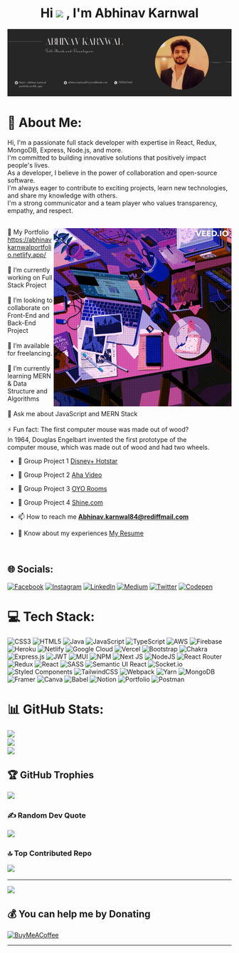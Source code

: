 <h1 align="center">Hi <img src="https://media.giphy.com/media/hvRJCLFzcasrR4ia7z/giphy.gif" width="35"> , I'm Abhinav Karnwal</h1>

<img  src="https://github.com/Abhikarnwal/Abhikarnwal/blob/main/Black%20and%20White%20Creative%20Profile%20Information%20LinkedIn%20Article%20Cover%20Image.jpg"   />
  
  
# 💫 About Me: 
 Hi,  I'm a passionate full stack developer with expertise in  React, Redux, MongoDB, Express, Node.js, and more.<br> I'm committed to building innovative solutions that positively impact people's lives. <br> As a developer, I believe in the power of collaboration and open-source software. <br> I'm always eager to contribute to exciting projects, learn new technologies, and share my knowledge with others. <br> I'm a strong communicator and a team player who values transparency, empathy, and respect.<br><br>
 
  <img align="right" src="https://github.com/Abhikarnwal/Abhikarnwal/blob/main/screen%20open%20(1).gif" height="400" width="400" />
 
 💼 My Portfolio https://abhinavkarnwalportfolio.netlify.app/<br><br>🔭 I’m currently working on Full Stack Project<br><br>👯 I’m looking to collaborate on Front-End and Back-End Project<br><br>🤝 I’m available for freelancing.<br><br>🌱 I’m currently learning MERN & Data Structure and Algorithms<br><br>💬 Ask me about JavaScript and MERN Stack<br><br>⚡ Fun fact: The first computer mouse was made out of wood? <br>  In 1964, Douglas Engelbart invented the first prototype of the  <br> computer mouse, which was made out of wood and had two wheels.<br>
  

- 🤝 Group Project 1 [Disney+ Hotstar](https://anjali280.github.io/hotstart_clone_/)

- 🤝 Group Project 2 [Aha Video](https://ahavideoclone.vercel.app/)

- 🤝 Group Project 3 [OYO Rooms](https://oyo-rooms-replica.netlify.app/)

- 🤝 Group Project 4 [Shine.com](https://shine-akash.netlify.app/)
  

- 📫 How to reach me **Abhinav.karnwal84@rediffmail.com**

- 📄 Know about my experiences [My Resume](https://drive.google.com/file/d/1D_C2n1xQu_KqtYEe9bqQZF14J1568CuL/view?usp=sharing)

<br/>  

## 🌐 Socials:
[![Facebook](https://img.shields.io/badge/Facebook-%231877F2.svg?logo=Facebook&logoColor=white)](https://facebook.com/AbhiKarnwal) [![Instagram](https://img.shields.io/badge/Instagram-%23E4405F.svg?logo=Instagram&logoColor=white)](https://instagram.com/abhi_karnwal01) [![LinkedIn](https://img.shields.io/badge/LinkedIn-%230077B5.svg?logo=linkedin&logoColor=white)](https://linkedin.com/in/abhinav-karnwal21) [![Medium](https://img.shields.io/badge/Medium-12100E?logo=medium&logoColor=white)](https://medium.com/@Abhinavkarnwal) [![Twitter](https://img.shields.io/badge/Twitter-%231DA1F2.svg?logo=Twitter&logoColor=white)](https://twitter.com/AbhinavKarnwal3) [![Codepen](https://img.shields.io/badge/Codepen-000000?style=for-the-badge&logo=codepen&logoColor=white)](https://codepen.io/Abhikarnwal) 

# 💻 Tech Stack:
![CSS3](https://img.shields.io/badge/css3-%231572B6.svg?style=for-the-badge&logo=css3&logoColor=white) ![HTML5](https://img.shields.io/badge/html5-%23E34F26.svg?style=for-the-badge&logo=html5&logoColor=white) ![Java](https://img.shields.io/badge/java-%23ED8B00.svg?style=for-the-badge&logo=java&logoColor=white) ![JavaScript](https://img.shields.io/badge/javascript-%23323330.svg?style=for-the-badge&logo=javascript&logoColor=%23F7DF1E) ![TypeScript](https://img.shields.io/badge/typescript-%23007ACC.svg?style=for-the-badge&logo=typescript&logoColor=white) ![AWS](https://img.shields.io/badge/AWS-%23FF9900.svg?style=for-the-badge&logo=amazon-aws&logoColor=white) ![Firebase](https://img.shields.io/badge/firebase-%23039BE5.svg?style=for-the-badge&logo=firebase) ![Heroku](https://img.shields.io/badge/heroku-%23430098.svg?style=for-the-badge&logo=heroku&logoColor=white) ![Netlify](https://img.shields.io/badge/netlify-%23000000.svg?style=for-the-badge&logo=netlify&logoColor=#00C7B7) ![Google Cloud](https://img.shields.io/badge/Google%20Cloud-%234285F4.svg?style=for-the-badge&logo=google-cloud&logoColor=white) ![Vercel](https://img.shields.io/badge/vercel-%23000000.svg?style=for-the-badge&logo=vercel&logoColor=white) ![Bootstrap](https://img.shields.io/badge/bootstrap-%23563D7C.svg?style=for-the-badge&logo=bootstrap&logoColor=white) ![Chakra](https://img.shields.io/badge/chakra-%234ED1C5.svg?style=for-the-badge&logo=chakraui&logoColor=white) ![Express.js](https://img.shields.io/badge/express.js-%23404d59.svg?style=for-the-badge&logo=express&logoColor=%2361DAFB) ![JWT](https://img.shields.io/badge/JWT-black?style=for-the-badge&logo=JSON%20web%20tokens) ![MUI](https://img.shields.io/badge/MUI-%230081CB.svg?style=for-the-badge&logo=material-ui&logoColor=white) ![NPM](https://img.shields.io/badge/NPM-%23000000.svg?style=for-the-badge&logo=npm&logoColor=white) ![Next JS](https://img.shields.io/badge/Next-black?style=for-the-badge&logo=next.js&logoColor=white) ![NodeJS](https://img.shields.io/badge/node.js-6DA55F?style=for-the-badge&logo=node.js&logoColor=white) ![React Router](https://img.shields.io/badge/React_Router-CA4245?style=for-the-badge&logo=react-router&logoColor=white) ![Redux](https://img.shields.io/badge/redux-%23593d88.svg?style=for-the-badge&logo=redux&logoColor=white) ![React](https://img.shields.io/badge/react-%2320232a.svg?style=for-the-badge&logo=react&logoColor=%2361DAFB) ![SASS](https://img.shields.io/badge/SASS-hotpink.svg?style=for-the-badge&logo=SASS&logoColor=white) ![Semantic UI React](https://img.shields.io/badge/Semantic%20UI%20React-%2335BDB2.svg?style=for-the-badge&logo=SemanticUIReact&logoColor=white) ![Socket.io](https://img.shields.io/badge/Socket.io-black?style=for-the-badge&logo=socket.io&badgeColor=010101) ![Styled Components](https://img.shields.io/badge/styled--components-DB7093?style=for-the-badge&logo=styled-components&logoColor=white) ![TailwindCSS](https://img.shields.io/badge/tailwindcss-%2338B2AC.svg?style=for-the-badge&logo=tailwind-css&logoColor=white) ![Webpack](https://img.shields.io/badge/webpack-%238DD6F9.svg?style=for-the-badge&logo=webpack&logoColor=black) ![Yarn](https://img.shields.io/badge/yarn-%232C8EBB.svg?style=for-the-badge&logo=yarn&logoColor=white) ![MongoDB](https://img.shields.io/badge/MongoDB-%234ea94b.svg?style=for-the-badge&logo=mongodb&logoColor=white) ![Framer](https://img.shields.io/badge/Framer-black?style=for-the-badge&logo=framer&logoColor=blue) ![Canva](https://img.shields.io/badge/Canva-%2300C4CC.svg?style=for-the-badge&logo=Canva&logoColor=white) ![Babel](https://img.shields.io/badge/Babel-F9DC3e?style=for-the-badge&logo=babel&logoColor=black) ![Notion](https://img.shields.io/badge/Notion-%23000000.svg?style=for-the-badge&logo=notion&logoColor=white) ![Portfolio](https://img.shields.io/badge/Portfolio-%23000000.svg?style=for-the-badge&logo=firefox&logoColor=#FF7139) ![Postman](https://img.shields.io/badge/Postman-FF6C37?style=for-the-badge&logo=postman&logoColor=white)
# 📊 GitHub Stats:
![](https://github-readme-stats.vercel.app/api?username=Abhikarnwal&theme=jolly&hide_border=false&include_all_commits=false&count_private=false)<br/>
![](https://github-readme-streak-stats.herokuapp.com/?user=Abhikarnwal&theme=jolly&hide_border=false)<br/>
![](https://github-readme-stats.vercel.app/api/top-langs/?username=Abhikarnwal&theme=jolly&hide_border=false&include_all_commits=false&count_private=false&layout=compact)

## 🏆 GitHub Trophies
![](https://github-profile-trophy.vercel.app/?username=Abhikarnwal&theme=tokyonight&no-frame=false&no-bg=true&margin-w=4)

### ✍️ Random Dev Quote
![](https://quotes-github-readme.vercel.app/api?type=horizontal&theme=radical)

### 🔝 Top Contributed Repo
![](https://github-contributor-stats.vercel.app/api?username=Abhikarnwal&limit=5&theme=dark&combine_all_yearly_contributions=true)

---
[![](https://visitcount.itsvg.in/api?id=Abhikarnwal&icon=0&color=12)](https://visitcount.itsvg.in)

  ## 💰 You can help me by Donating
  [![BuyMeACoffee](https://img.shields.io/badge/Buy%20Me%20a%20Coffee-ffdd00?style=for-the-badge&logo=buy-me-a-coffee&logoColor=black)](https://buymeacoffee.com/abhikarnwal) 

----
